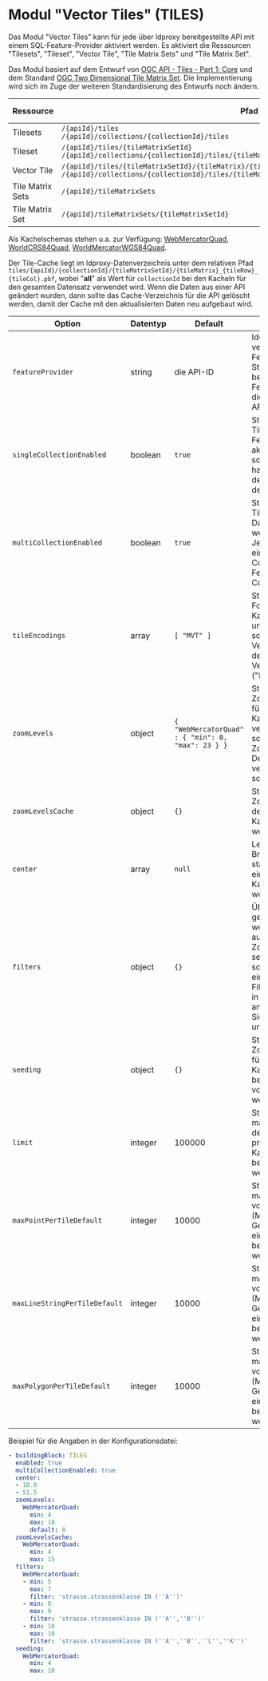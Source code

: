 # Modul "Vector Tiles" (TILES)

Das Modul "Vector Tiles" kann für jede über ldproxy bereitgestellte API mit einem SQL-Feature-Provider aktiviert werden. Es aktiviert die Ressourcen "Tilesets", "Tileset", "Vector Tile", "Tile Matrix Sets" und "Tile Matrix Set".

Das Modul basiert auf dem Entwurf von [OGC API - Tiles - Part 1: Core](https://github.com/opengeospatial/OGC-API-Tiles) und dem Standard [OGC Two Dimensional Tile Matrix Set](http://docs.opengeospatial.org/is/17-083r2/17-083r2.html). Die Implementierung wird sich im Zuge der weiteren Standardisierung des Entwurfs noch ändern.

|Ressource |Pfad |HTTP-Methode |Unterstützte Ausgabeformate
| --- | --- | --- | ---
|Tilesets |`/{apiId}/tiles`<br>`/{apiId}/collections/{collectionId}/tiles`|GET |HTML, JSON
|Tileset |`/{apiId}/tiles/{tileMatrixSetId}`<br>`/{apiId}/collections/{collectionId}/tiles/{tileMatrixSetId}` |GET |TileJSON
|Vector Tile |`/{apiId}/tiles/{tileMatrixSetId}/{tileMatrix}/{tileRow}/{tileCol}`<br>`/{apiId}/collections/{collectionId}/tiles/{tileMatrixSetId}/{tileMatrix}/{tileRow}/{tileCol}` |GET |MVT
|Tile Matrix Sets |`/{apiId}/tileMatrixSets` |GET |HTML, JSON
|Tile Matrix Set |`/{apiId}/tileMatrixSets/{tileMatrixSetId}` |GET |HTML, JSON

Als Kachelschemas stehen u.a. zur Verfügung: [WebMercatorQuad](http://docs.opengeospatial.org/is/17-083r2/17-083r2.html#62), [WorldCRS84Quad](http://docs.opengeospatial.org/is/17-083r2/17-083r2.html#63), [WorldMercatorWGS84Quad](http://docs.opengeospatial.org/is/17-083r2/17-083r2.html#64).

Der Tile-Cache liegt im ldproxy-Datenverzeichnis unter dem relativen Pfad `tiles/{apiId}/{collectionId}/{tileMatrixSetId}/{tileMatrix}_{tileRow}_{tileCol}.pbf`, wobei "__all__" als Wert für `collectionId` bei den Kacheln für den gesamten Datensatz verwendet wird. Wenn die Daten aus einer API geändert wurden, dann sollte das Cache-Verzeichnis für die API gelöscht werden, damit der Cache mit den aktualisierten Daten neu aufgebaut wird.

|Option |Datentyp |Default |Beschreibung
| --- | --- | --- | ---
|`featureProvider` |string |die API-ID |Identifiziert den verwendeten Feature-Provider. Standardmäßig besitzt der Feature-Provider dieselbe ID wie die API.
|`singleCollectionEnabled` |boolean |`true` |Steuert, ob Vector Tiles für jede Feature Collection aktiviert werden sollen. Jede Kachel hat einen Layer mit den Features aus der Collection.
|`multiCollectionEnabled` |boolean |`true` |Steuert, ob Vector Tiles für den Datensatz aktiviert werden sollen. Jede Kachel hat einen Layer pro Collection mit den Features aus der Collection.
|`tileEncodings` |array |`[ "MVT" ]` |Steuert, welche Formate für die Kacheln unterstützt werden sollen. Zur Verfügung stehen derzeit nur Mapbox Vector Tiles ("MVT").
|`zoomLevels` |object |`{ "WebMercatorQuad" : { "min": 0, "max": 23 } }` |Steuert die Zoomstufen, die für jedes aktive Kachelschema verfügbar sind sowie welche Zoomstufe als Default bei verwendet werden soll.
|`zoomLevelsCache` |object |`{}` |Steuert die Zoomstufen, in denen erzeugte Kacheln gecacht werden.
|`center` |array |`null` |Legt Länge und Breite fest, auf die standardmäßig eine Karte mit den Kacheln zentriert werden sollte.
|`filters` |object |`{}` |Über Filter kann gesteuert werden, welche Features auf welchen Zoomstufen selektiert werden sollen. Dazu dient ein CQL-Filterausdruck, der in `filter` angegeben wird. Siehe das Beispiel unten.
|`seeding` |object |`{}` |Steuert die Zoomstufen, die für jedes aktive Kachelschema beim Start vorberechnet werden.
|`limit` |integer |100000 |Steuert die maximale Anzahl der Features, die pro Query für eine Kachel berücksichtigt werden.
|`maxPointPerTileDefault` |integer |10000 |Steuert die maximale Anzahl von Features mit (Multi-)Point-Geometrie, die für eine Kachel berücksichtigt werden.
|`maxLineStringPerTileDefault` |integer |10000 |Steuert die maximale Anzahl von Features mit (Multi-)LineString-Geometrie, die für eine Kachel berücksichtigt werden.
|`maxPolygonPerTileDefault`  |integer |10000 |Steuert die maximale Anzahl von Features mit (Multi-)Polygon-Geometrie, die für eine Kachel berücksichtigt werden.

Beispiel für die Angaben in der Konfigurationsdatei:

```yaml
- buildingBlock: TILES
  enabled: true
  multiCollectionEnabled: true
  center:
  - 10.0
  - 51.5
  zoomLevels:
    WebMercatorQuad:
      min: 4
      max: 18
      default: 8
  zoomLevelsCache:
    WebMercatorQuad:
      min: 4
      max: 15
  filters:
    WebMercatorQuad:
    - min: 5
      max: 7
      filter: 'strasse.strassenklasse IN (''A'')'
    - min: 8
      max: 9
      filter: 'strasse.strassenklasse IN (''A'',''B'')'
    - min: 10
      max: 10
      filter: 'strasse.strassenklasse IN (''A'',''B'',''L'',''K'')'
  seeding:
    WebMercatorQuad:
      min: 4
      max: 10
```
